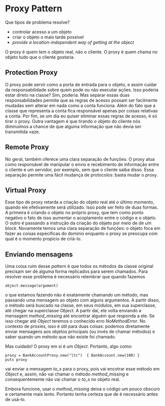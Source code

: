 # Proxy Pattern

Que tipos de problema resolve?
- controlar acesso a um objeto
- criar o objeto o mais tarde possível
- *provide a location-independent way of getting at the object*

O proxy é quem tem o objeto real, não o cliente. O proxy é quem chama no objeto tudo que o cliente gostaria.

## Protection Proxy

O proxy pode servir como a porta de entrada para o objeto, e assim cuidar da responsabilidade sobre quem pode ou não executar ações.
Isso poderia estar direto na classe? Sim, poderia. Mas separar essas duas responsabilidades permite que as regras de acesso possam ser facilmente mudadas sem alterar em nada como a conta funciona. Além do fato que a classe que representa a conta fica responsável apenas por coisas relativas a conta.
Por fim, se um dia eu quiser eliminar essas regras de acesso, é só tirar o proxy.
Outra vantagem é que tirando o objeto do cliente nós diminuímos a chance de que alguma informação que não devia ser transmitida vaze.

## Remote Proxy

No geral, também oferece uma clara separação de funções. O proxy atua como responsável de manipular o envio e recebimento de informação entre o cliente e um servidor, por exemplo, sem que o cliente saiba disso. Essa separação permite uma fácil mudança de protocolos: basta mudar o proxy.

## Virtual Proxy

Esse tipo de proxy retarda a criação do objeto real até o último momento, quando ele efetivamente será utilizado. Isso pode ser feito de duas formas. A primeira é criando o objeto no próprio proxy, que tem como ponto negativo o fato de isso aumentar o acoplamento entre o código e o objeto. O outro é passando a instrução da criação do objeto por meio de de um *block*.
Novamente temos uma clara separação de funções: o objeto foca em fazer as coisas específicas do domínio enquanto o proxy se preocupa com qual é o momento propício de criá-lo.

## Enviando mensagens

Uma coisa ruim desse *pattern* é que todos os métodos da classe original precisam ser de alguma forma replicados para serem chamados. Para resolver esse problema é necessário relembrar que quando fazemos
```
object.message(argument)
```
o que estamos fazendo não é exatamente chamando um método, mas passando uma mensagem ao objeto com alguns argumentos. A partir disso, o método será buscado na classe, em seus módulos, em sua superclasse, até chegar na superclasse *Object*. A partir daí, ele volta enviando a mensagem *method_missing* até encontrar alguém que responda a ele. Se isso chegar até *Object* teremos o conhecido erro *NoMethodError*.
No contexto de proxies, isso é útil para duas coisas: podemos diretamente enviar mensagens aos objetos principais (ou invés de chamar métodos) e saber quando um método que não existe foi chamado.

Mas cuidado! O proxy em si é um *Object*. Portanto, algo como:
```
proxy = BankAccountProxy.new("ltc")  { BankAccount.new(100) }
puts proxy
```
vai enviar a mensagem *to_s* para o proxy, pois vai encotrar esse método em *Object* e, assim, não vai chamar o método *method_missing* e consequentemente não vai chamar o *to_s* no objeto real.

Embora funcione, usar o *method_missing* deixa o código um pouco obscuro e certamente mais lento. Portanto tenha certeza que de é necessário antes de usá-lo.
